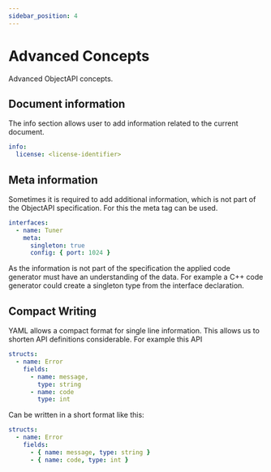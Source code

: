 ```yaml
---
sidebar_position: 4
---
```


# Advanced Concepts

Advanced ObjectAPI concepts.

## Document information

The info section allows user to add information related to the current document.

```yaml
info:
  license: <license-identifier>
```

## Meta information

Sometimes it is required to add additional information, which is not part of the ObjectAPI specification. For this the meta tag can be used.

```yaml
interfaces:
  - name: Tuner
    meta:
      singleton: true
      config: { port: 1024 }
```

As the information is not part of the specification the applied code generator must have an understanding of the data. For example a C++ code generator could create a singleton type from the interface declaration.

## Compact Writing

YAML allows a compact format for single line information. This allows us to shorten API definitions considerable. For example this API

```yaml
structs:
  - name: Error
    fields:
      - name: message,
        type: string
      - name: code
        type: int
```

Can be written in a short format like this:

```yaml
structs:
  - name: Error
    fields:
      - { name: message, type: string }
      - { name: code, type: int }
```
